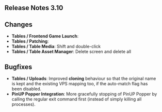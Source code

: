 ## Release Notes 3.10

## Changes

- **Tables / Frontend Game Launch**:
- **Tables / Patching**: 
- **Tables / Table Media**: Shift and double-click
- **Tables / Table Asset Manager**: Delete screen and delete all

## Bugfixes

- **Tables / Uploads**: Improved **cloning** behaviour so that the original name is kept and the existing VPS mapping too, if the auto-match flag has been disabled.
- **PinUP Popper Integration**: More gracefully stopping of PinUP Popper by calling the regular exit command first (instead of simply killing all processes).